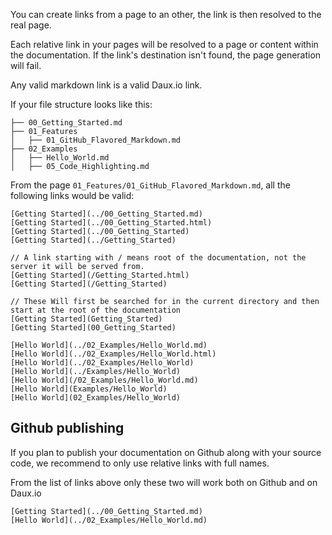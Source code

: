 You can create links from a page to an other, the link is then resolved to the real page.

Each relative link in your pages will be resolved to a page or content within the documentation.
If the link's destination isn't found, the page generation will fail.

Any valid markdown link is a valid Daux.io link.

If your file structure looks like this:

```
├── 00_Getting_Started.md
├── 01_Features
│   ├── 01_GitHub_Flavored_Markdown.md
├── 02_Examples
│   ├── Hello_World.md
│   ├── 05_Code_Highlighting.md
```

From the page `01_Features/01_GitHub_Flavored_Markdown.md`, all the following links would be valid:

    [Getting Started](../00_Getting_Started.md)
    [Getting Started](../00_Getting_Started.html)
    [Getting Started](../00_Getting_Started)
    [Getting Started](../Getting_Started)

    // A link starting with / means root of the documentation, not the server it will be served from.
    [Getting Started](/Getting_Started.html)
    [Getting Started](/Getting_Started)

    // These Will first be searched for in the current directory and then start at the root of the documentation
    [Getting Started](Getting_Started)
    [Getting Started](00_Getting_Started)

    [Hello World](../02_Examples/Hello_World.md)
    [Hello World](../02_Examples/Hello_World.html)
    [Hello World](../02_Examples/Hello_World)
    [Hello World](../Examples/Hello_World)
    [Hello World](/02_Examples/Hello_World.md)
    [Hello World](Examples/Hello_World)
    [Hello World](02_Examples/Hello_World)

## Github publishing

If you plan to publish your documentation on Github along with your source code, we recommend to only use relative links with full names.

From the list of links above only these two will work both on Github and on Daux.io

    [Getting Started](../00_Getting_Started.md)
    [Hello World](../02_Examples/Hello_World.md)
